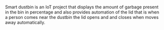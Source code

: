 Smart dustbin is an IoT project that displays the amount of garbage present in the bin in percentage and also provides automation of the lid that is when a person comes near the dustbin the lid opens and and closes when moves away automatically.

